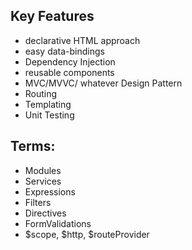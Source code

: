 


## Key Features
  - declarative HTML approach
  - easy data-bindings
  - Dependency Injection
  - reusable components
  - MVC/MVVC/ whatever Design Pattern
  - Routing
  - Templating
  - Unit Testing


## Terms:
  - Modules
  - Services
  - Expressions
  - Filters
  - Directives
  - FormValidations
  - $scope, $http, $routeProvider
